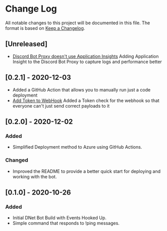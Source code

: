 # Change Log
All notable changes to this project will be documented in this file. The format is based on [Keep a Changelog](http://keepachangelog.com/).
 
## [Unreleased]

- [Discord Bot Proxy doesn't use Application Insights](https://github.com/GlennPrince/DNetBotTemplate/issues/9)
  Adding Application Insight to the Discord Bot Proxy to capture logs and performance better

## [0.2.1] - 2020-12-03
 
- Added a GitHub Action that allows you to manually run just a code deployment
- [Add Token to WebHook](https://github.com/GlennPrince/DNetBotTemplate/issues/10)
  Added a Token check for the webhook so that everyone can't just send correct payloads to it

## [0.2.0] - 2020-12-02

### Added
 
- Simplified Deployment method to Azure using GitHub Actions.

### Changed

- Improved the README to provide a better quick start for deploying and working with the bot.
 
## [0.1.0] - 2020-10-26
 
### Added

- Initial DNet Bot Build with Events Hooked Up.
- Simple command that responds to !ping messages.